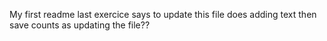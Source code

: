My first readme
last exercice says to update this file 
does adding text then save counts as updating the file??
